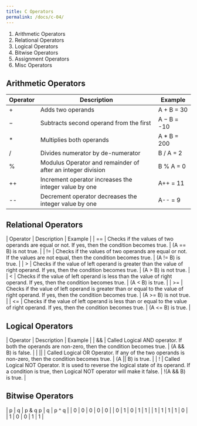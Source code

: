 ```yaml
---
title: C Operators
permalink: /docs/c-04/
---
```


1. Arithmetic Operators
2. Relational Operators
3. Logical Operators
4. Bitwise Operators
5. Assignment Operators
6. Misc Operators

## Arithmetic Operators

| Operator	| Description | Example |
| --- | --- | --- |
| + | Adds two operands | A + B = 30 |
| − |Subtracts second operand from the first | A − B = -10 |
| * | Multiplies both operands | A * B = 200 |
| / | Divides numerator by de-numerator | B / A = 2 |
| % | Modulus Operator and remainder of after an integer division | B % A = 0 |
| ++ | Increment operator increases the integer value by one | A++ = 11 | 
| -- | Decrement operator decreases the integer value by one | A-- = 9 |

## Relational Operators

| Operator | Description | Example | 
| == | Checks if the values of two operands are equal or not. If yes, then the condition becomes true. | (A == B) is not true. | 
| != | Checks if the values of two operands are equal or not. If the values are not equal, then the condition becomes true. | (A != B) is true. | 
| > | Checks if the value of left operand is greater than the value of right operand. If yes, then the condition becomes true. | (A > B) is not true. | 
| < | Checks if the value of left operand is less than the value of right operand. If yes, then the condition becomes true. | (A < B) is true. | 
| >= | Checks if the value of left operand is greater than or equal to the value of right operand. If yes, then the condition becomes true. | (A >= B) is not true. | 
| <= | Checks if the value of left operand is less than or equal to the value of right operand. If yes, then the condition becomes true. | (A <= B) is true. | 

## Logical Operators

| Operator | Description | Example | 
| && | Called Logical AND operator. If both the operands are non-zero, then the condition becomes true. | (A && B) is false. | 
| \|\| | Called Logical OR Operator. If any of the two operands is non-zero, then the condition becomes true. | (A || B) is true. | 
| ! | Called Logical NOT Operator. It is used to reverse the logical state of its operand. If a condition is true, then Logical NOT operator will make it false. | !(A && B) is true. | 

## Bitwise Operators

| p | q | p & q	p | q | p ^ q |
| 0 | 0 | 0 | 0 | 0 |
| 0 | 1 | 0 | 1 | 1 |
| 1 | 1 | 1 | 1 | 0 |
| 1 | 0 | 0 | 1 | 1 |
